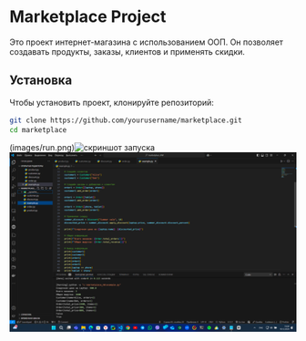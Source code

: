 # Marketplace Project

Это проект интернет-магазина с использованием ООП. Он позволяет создавать продукты, заказы, клиентов и применять скидки.

## Установка

Чтобы установить проект, клонируйте репозиторий:

```bash
git clone https://github.com/yourusername/marketplace.git
cd marketplace
```


(images/run.png)![скриншот запуска]()![Скриншот](images/run.png)
